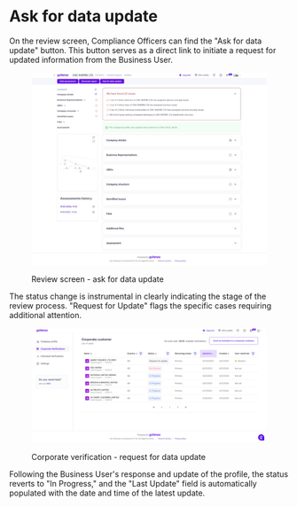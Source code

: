 # Ask for data update

On the review screen, Compliance Officers can find the "Ask for data update" button. This button serves as a direct link to initiate a request for updated information from the Business User.

<figure><img src="../../.gitbook/assets/Review company (2).png" alt=""><figcaption><p>Review screen - ask for data update</p></figcaption></figure>

The status change is instrumental in clearly indicating the stage of the review process. "Request for Update" flags the specific cases requiring additional attention.

<figure><img src="../../.gitbook/assets/CorporateVerificationRequestForUpdate.png" alt=""><figcaption><p>Corporate verification - request for data update</p></figcaption></figure>

Following the Business User's response and update of the profile, the status reverts to "In Progress," and the "Last Update" field is automatically populated with the date and time of the latest update.
